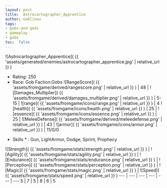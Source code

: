 ```yaml
---
layout: post
title:  Astrocartographer_Apprentice
author: Goblinou
tags:
- gobs-and-gods
- gameplay
- gobs
toc:  false
---
```


![Astrocartographer_Apprentice]( {{ 'assets/generated/enemies/astrocartographer_apprentice.jpg' | relative_url }} )
- Rating: 250
- Race: Gob  Faction:Gobs
![RangeScore]( {{ 'assets/fromgame/derived/rangescore.png' | relative_url }} ) | 48 | ![Damages_Multiplier]( {{ 'assets/fromgame/derived/damages_multiplier.png' | relative_url }} ) | 5-15 | ![range]( {{ 'assets/fromgame/icons/range.png' | relative_url }} ) | 4
![health]( {{ 'assets/fromgame/icons/health.png' | relative_url }} ) | 25 | ![essence]( {{ 'assets/fromgame/icons/essence.png' | relative_url }} ) | 25 | ![MeleeDefense]( {{ 'assets/fromgame/derived/meleedefense.png' | relative_url }} ) | 43 | ![armor]( {{ 'assets/fromgame/icons/armor.png' | relative_url }} ) | 11/0/0
* Skills * : Gun, LightArmor, Dodge, Sprint, Prophecy

![Strength]( {{ 'assets/fromgame/stats/strength.png' | relative_url }} ) | ![Agility]( {{ 'assets/fromgame/stats/agility.png' | relative_url }} ) | ![Endurance]( {{ 'assets/fromgame/stats/endurance.png' | relative_url }} ) | ![Perception]( {{ 'assets/fromgame/stats/perception.png' | relative_url }} ) | ![Magic]( {{ 'assets/fromgame/stats/magic.png' | relative_url }} ) | ![Speed]( {{ 'assets/fromgame/stats/speed.png' | relative_url }} )
--- | --- | --- | --- | --- | ---
5 | 7 | 5 | 8 | 6 | 5
